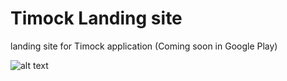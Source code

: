 # Timock Landing site

landing site for Timock application (Coming soon in Google Play)

![alt text](https://github.com/adimor1/Timock-Landing-site/blob/master/image4.jpg)




